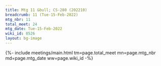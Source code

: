 ```yaml
---
title: Mtg 11 &bull; CS-280 (202210)
breadcrumb: 11 (Tue-15-Feb-2022)
mtg_nbr: 11
total_meet: 24
mtg_date: Tue-15-Feb-2022
wiki_id: 8526
layout: bg-image
---
```


{%- include meetings/main.html
    tm=page.total_meet
    mn=page.mtg_nbr
    md=page.mtg_date
    ww=page.wiki_id
-%}
